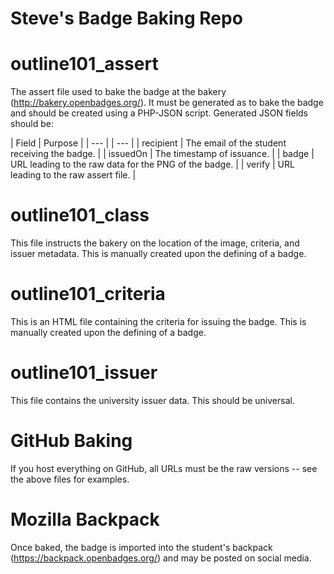 # Steve's Badge Baking Repo

# outline101_assert
The assert file used to bake the badge at the bakery (http://bakery.openbadges.org/).  It must be generated as to bake the badge and should be created using a PHP-JSON script.  Generated JSON fields should be:

 | Field | Purpose |
 | --- | | --- |
 | recipient | The email of the student receiving the badge. |
 | issuedOn | The timestamp of issuance. |
 | badge | URL leading to the raw data for the PNG of the badge. |
 | verify | URL leading to the raw assert file. |

# outline101_class
This file instructs the bakery on the location of the image, criteria, and issuer metadata.  This is manually created upon the defining of a badge.

# outline101_criteria
This is an HTML file containing the criteria for issuing the badge. This is manually created upon the defining of a badge.

# outline101_issuer
This file contains the university issuer data.  This should be universal.

# GitHub Baking
If you host everything on GitHub, all URLs must be the raw versions -- see the above files for examples.

# Mozilla Backpack
Once baked, the badge is imported into the student's backpack (https://backpack.openbadges.org/) and may be posted on social media.
